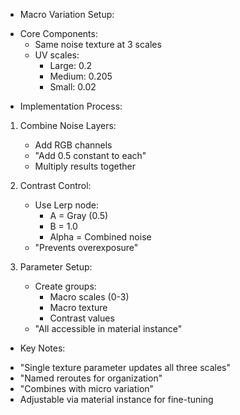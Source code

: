 * Macro Variation Setup:
 - Core Components:
   * Same noise texture at 3 scales
   * UV scales:
     - Large: 0.2
     - Medium: 0.205
     - Small: 0.02

* Implementation Process:
 1. Combine Noise Layers:
    * Add RGB channels
    * "Add 0.5 constant to each"
    * Multiply results together
 
 2. Contrast Control:
    * Use Lerp node:
      - A = Gray (0.5)
      - B = 1.0
      - Alpha = Combined noise
    * "Prevents overexposure"
    
 3. Parameter Setup:
    * Create groups:
      - Macro scales (0-3)
      - Macro texture
      - Contrast values
    * "All accessible in material instance"

* Key Notes:
 - "Single texture parameter updates all three scales"
 - "Named reroutes for organization"
 - "Combines with micro variation"
 - Adjustable via material instance for fine-tuning